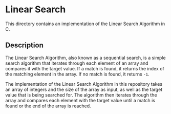 # Linear Search

This directory contains an implementation of the Linear Search Algorithm in C.

## Description

The Linear Search Algorithm, also known as a sequential search, is a simple search algorithm that iterates through each element of an array and compares it with the target value. If a match is found, it returns the index of the matching element in the array. If no match is found, it returns `-1`.

The implementation of the Linear Search Algorithm in this repository takes an array of integers and the size of the array as input, as well as the target value that is being searched for. The algorithm then iterates through the array and compares each element with the target value until a match is found or the end of the array is reached.